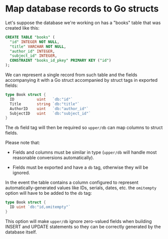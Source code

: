 # Map database records to Go structs

Let's suppose the database we're working on has a "books" table that was
created like this:

```sql
CREATE TABLE "books" (
  "id" INTEGER NOT NULL,
  "title" VARCHAR NOT NULL,
  "author_id" INTEGER,
  "subject_id" INTEGER,
  CONSTRAINT "books_id_pkey" PRIMARY KEY ("id")
);
```

We can represent a single record from such table and the fields accompanying it
with a Go struct accompanied by struct tags in exported fields:

```go
type Book struct {
  ID          uint   `db:"id"`
  Title       string `db:"title"`
  AuthorID    uint   `db:"author_id"`
  SubjectID   uint   `db:"subject_id"`
}
```

The `db` field tag will then be required so `upper/db` can map columns to
struct fields.

Please note that:

* Fields and columns must be similar in type (`upper/db` will handle most
  reasonable conversions automatically).

* Fields must be exported and have a `db` tag, otherwise they will be ignored.

In the event the table contains a column configured to represent
automatically-generated values like IDs, serials, dates, etc. the `omitempty`
option will have to be added to the `db` tag:

```go
type Book struct {
  ID uint `db:"id,omitempty"`
}
```

This option will make `upper/db` ignore zero-valued fields when building INSERT
and UPDATE statements so they can be correctly generated by the database
itself.
